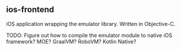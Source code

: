 ## ios-frontend

iOS application wrapping the emulator library. Written in Objective-C.

TODO: Figure out how to compile the emulator module to native iOS framework? MOE? GraalVM? RoboVM? Kotlin Native?
